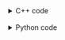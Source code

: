<details><summary>C++ code</summary>

![](https://github.com/archishmanghos/code-images/blob/master/GFG/Earthquake-and-the-Paint-Shop.png)

</details>

<br>

<details><summary>Python code</summary>

![](https://github.com/archishmanghos/code-images/blob/master/GFG/Earthquake-and-the-Paint-Shop-py.png)

</details>